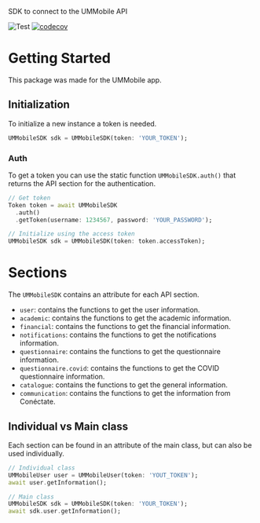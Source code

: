 SDK to connect to the UMMobile API

![Test](https://github.com/UMMobile/ummobile_sdk/actions/workflows/main.yml/badge.svg)
[![codecov](https://codecov.io/gh/UMMobile/ummobile_sdk/branch/main/graph/badge.svg?token=9464C1EVLS)](https://codecov.io/gh/UMMobile/ummobile_sdk)

# Getting Started
This package was made for the UMMobile app.

## Initialization
To initialize a new instance a token is needed.
```dart
UMMobileSDK sdk = UMMobileSDK(token: 'YOUR_TOKEN');
```

### Auth
To get a token you can use the static function `UMMobileSDK.auth()` that returns the API section for the authentication.
```dart
// Get token
Token token = await UMMobileSDK
  .auth()
  .getToken(username: 1234567, password: 'YOUR_PASSWORD');

// Initialize using the access token
UMMobileSDK sdk = UMMobileSDK(token: token.accessToken);
```

# Sections
The `UMMobileSDK` contains an attribute for each API section.

- `user`: contains the functions to get the user information.
- `academic`: contains the functions to get the academic information.
- `financial`: contains the functions to get the financial information.
- `notifications`: contains the functions to get the notifications information.
- `questionnaire`: contains the functions to get the questionnaire information.
- `questionnaire.covid`: contains the functions to get the COVID questionnaire information.
- `catalogue`: contains the functions to get the general information.
- `communication`: contains the functions to get the information from Conéctate.

## Individual vs Main class
Each section can be found in an attribute of the main class, but can also be used individually.
```dart
// Individual class
UMMobileUser user = UMMobileUser(token: 'YOUT_TOKEN');
await user.getInformation();

// Main class
UMMobileSDK sdk = UMMobileSDK(token: 'YOUR_TOKEN');
await sdk.user.getInformation();
```